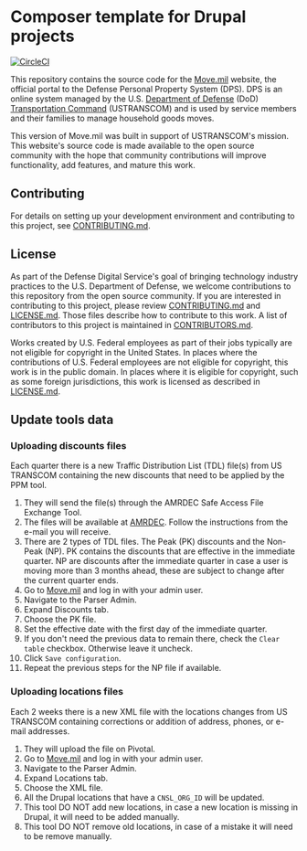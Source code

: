 # Composer template for Drupal projects

[![CircleCI](https://circleci.com/gh/Bixal/move.mil.svg?style=svg)](https://circleci.com/gh/Bixal/move.mil)

This repository contains the source code for the [Move.mil](https://www.move.mil) website, the official portal to the Defense Personal Property System (DPS). DPS is an online system managed by the U.S. [Department of Defense](https://www.defense.gov) (DoD) [Transportation Command](http://www.ustranscom.mil) (USTRANSCOM) and is used by service members and their families to manage household goods moves.

This version of Move.mil was built in support of USTRANSCOM's mission. This website's source code is made available to the open source community with the hope that community contributions will improve functionality, add features, and mature this work.

## Contributing

For details on setting up your development environment and contributing to this project, see [CONTRIBUTING.md][contributing].

## License

As part of the Defense Digital Service's goal of bringing technology industry practices to the U.S. Department of Defense, we welcome contributions to this repository from the open source community. If you are interested in contributing to this project, please review [CONTRIBUTING.md][contributing] and [LICENSE.md][license]. Those files describe how to contribute to this work. A list of contributors to this project is maintained in [CONTRIBUTORS.md][contributors].

Works created by U.S. Federal employees as part of their jobs typically are not eligible for copyright in the United States. In places where the contributions of U.S. Federal employees are not eligible for copyright, this work is in the public domain. In places where it is eligible for copyright, such as some foreign jurisdictions, this work is licensed as described in [LICENSE.md][license].

## Update tools data

### Uploading discounts files

Each quarter there is a new Traffic Distribution List (TDL) file(s) from US TRANSCOM containing the new discounts that need to be applied by the PPM tool.

1. They will send the file(s) through the AMRDEC Safe Access File Exchange Tool.
1. The files will be available at [AMRDEC](http://safe.amrdec.army.mil). Follow the instructions from the e-mail you will receive.
1. There are 2 types of TDL files. The Peak (PK) discounts and the Non-Peak (NP). PK contains the discounts that are effective in the immediate quarter. NP are discounts after the immediate quarter in case a user is moving more than 3 months ahead, these are subject to change after the current quarter ends.
1. Go to [Move.mil](https://move.mil/user/login) and log in with your admin user.
1. Navigate to the Parser Admin.
1. Expand Discounts tab.
1. Choose the PK file.
1. Set the effective date with the first day of the immediate quarter.
1. If you don't need the previous data to remain there, check the `Clear table` checkbox. Otherwise leave it uncheck.
1. Click `Save configuration`.
1. Repeat the previous steps for the NP file if available.

### Uploading locations files

Each 2 weeks there is a new XML file with the locations changes from US TRANSCOM containing corrections or addition of address, phones, or e-mail addresses.

1. They will upload the file on Pivotal.
1. Go to [Move.mil](https://move.mil/user/login) and log in with your admin user.
1. Navigate to the Parser Admin.
1. Expand Locations tab.
1. Choose the XML file.
1. All the Drupal locations that have a `CNSL_ORG_ID` will be updated.
1. This tool DO NOT add new locations, in case a new location is missing in Drupal, it will need to be added manually.
1. This tool DO NOT remove old locations, in case of a mistake it will need to be remove manually.



[contributing]: https://github.com/Bixal/move.mil/blob/master/CONTRIBUTING.md
[contributors]: https://github.com/Bixal/move.mil/blob/master/CONTRIBUTORS.md
[license]: https://github.com/Bixal/move.mil/blob/master/LICENSE.md